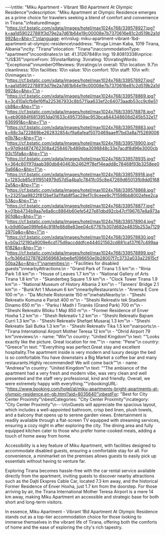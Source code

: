 ---\ntitle: "Miku Apartment - Vibrant 1Bd Apartment At Olympic Residence"\ndescription: "Miku Apartment at Olympic Residence emerges as a prime choice for travelers seeking a blend of comfort and convenience in Tirana."\nfeaturedImage: "https://cf.bstatic.com/xdata/images/hotel/max1024x768/339578927.jpg?k=aa1d590227881f3d79e2a7d61b64e19c00008e7b7370616e81c2d519b2a1d992&o=&hp=1"\nlanguage: en\nslug: miku-apartment-vibrant-1bd-apartment-at-olympic-residence\naddress: "Rruga Liman Kaba, 1019 Tirana, Albania"\ncity: "Tirana"\nlocation: "Tirana"\naccommodationType: "apartment"\ncoordinates:\n  lat: 41.31267848\n  lng: 19.80813338\nprice: "US$35"\npriceFrom: 35\nstarRating: 3\nrating: 10\nratingWords: "Exceptional"\nnumberOfReviews: 9\nratings:\n  overall: 10\n  location: 9.7\n  cleanliness: 10\n  facilities: 10\n  value: 10\n  comfort: 10\n  staff: 10\n  wifi: 0\nimages:\n  - "https://cf.bstatic.com/xdata/images/hotel/max1024x768/339578927.jpg?k=aa1d590227881f3d79e2a7d61b64e19c00008e7b7370616e81c2d519b2a1d992&o=&hp=1"\n  - "https://cf.bstatic.com/xdata/images/hotel/max1024x768/339578869.jpg?k=3c410a1cfb8ef6ffa225367933c8b5711aa633ef2c64073aadb53cc9c6e51cb8&o=&hp=1"\n  - "https://cf.bstatic.com/xdata/images/hotel/max1024x768/339578878.jpg?k=eb90884f6813951da01633c4957359ac953bca844348608d245b532e17636991&o=&hp=1"\n  - "https://cf.bstatic.com/xdata/images/hotel/max1024x768/339578883.jpg?k=68c3a722869be262832854cf9a6afeaf5070469aaeff7bd3a8a7f5269006e0b7&o=&hp=1"\n  - "https://cf.bstatic.com/xdata/images/hotel/max1024x768/339578900.jpg?k=97d9d4874762308a4258467b489dba3098848c33e7acdf8d96e3000cb93c15fa&o=&hp=1"\n  - "https://cf.bstatic.com/xdata/images/hotel/max1024x768/339578935.jpg?k=364c6011f7daab380db840463b2462ff78ef14eadd8c78468f93b3258ee03a66&o=&hp=1"\n  - "https://cf.bstatic.com/xdata/images/hotel/max1024x768/339578918.jpg?k=1293cb85c91f9514979d57d5a4ba1c7841fc05c8e47269d65013fb9dd01682a5&o=&hp=1"\n  - "https://cf.bstatic.com/xdata/images/hotel/max1024x768/339578868.jpg?k=23251aa9822f812bef3a11fab8f5ac29ef7c9ceee9c7f1598bb8002efee2ca53&o=&hp=1"\n  - "https://cf.bstatic.com/xdata/images/hotel/max1024x768/339578877.jpg?k=01bb4734b9aa7e6a8cc8864b60efe5427e81dbd92cb47cf196767e8a973a901d&o=&hp=1"\n  - "https://cf.bstatic.com/xdata/images/hotel/max1024x768/339578904.jpg?k=b9d60ae099fe64c918fe88d8e83ee04c67767b307d682e4835b253a71292970a&o=&hp=1"\n  - "https://cf.bstatic.com/xdata/images/hotel/max1024x768/339578830.jpg?k=b0a212190a9009e6cd175d9accdddfce444021562cd881ca137f67c499aa6182&o=&hp=1"\n  - "https://cf.bstatic.com/xdata/images/hotel/max1024x768/339578899.jpg?k=fb366d32787828569683ebe8ef096650e0b28007f7c3732a033a22615cf50ba2&o=&hp=1"\namenities:\n  - "Facilities for disabled guests"\nnearbyAttractions:\n  - "Grand Park of Tirana 1.5 km"\n  - "Rinia Park 1.6 km"\n  - "House of Leaves 1.7 km"\n  - "National Gallery of Arts Tirana 1.8 km"\n  - "Skanderbeg Square 1.9 km"\n  - "Clock Tower Tirana 1.9 km"\n  - "National Museum of History Albania 2 km"\n  - "Tanners' Bridge 2.1 km"\n  - "Bunk'Art 1 Museum 6 km"\nnearbyRestaurants:\n  - "Anema E Core 100 m"\n  - "Da Michele Ristorante 150 m"\nwhatsNearby:\n  - "Sheshi Rekreativ Komuna e Parisit 400 m"\n  - "Sheshi Rekreativ tek Stadiumi Dinamo 650 m"\n  - "Parku I Madh I Tiranës (Grand Park) 700 m"\n  - "Sheshi Rekreativ Blloku 1 Maji 850 m"\n  - "Former Residence of Enver Hoxha 1.2 km"\n  - "Shesh Rekreativ 1.2 km"\n  - "Sheshi Rekreativ Bajram Curri 1.3 km"\n  - "Sheshi Rekreativ Shefqet Musaraj 1.3 km"\n  - "Sheshi Rekreativ Sali Butka 1.3 km"\n  - "Sheshi Rekreativ Tika 1.5 km"\nairports:\n  - "Tirana International Airport Mother Teresa 12 km"\n  - "Ohrid Airport 79 km"\nreviews:\n  - name: "Win"\n    country: "United Kingdom"\n    text: "“Looks exactly like the picture. Great location for me.”"\n  - name: "Pene"\n    country: "Greece"\n    text: "“Everything was perfect.Great stay and excellent hospitality.The apartment inside is very modern and luxury design the bed is so comfortable.You have downstairs a Big Market a coffee bar and many restaurants.Highly recommended! We will come back”"\n  - name: "Andreea"\n    country: "United Kingdom"\n    text: "“The ambiance of the apartment had a very fresh and modern vibe, was very clean and well presented and the staff very professional, kind and friendly. Overall, we were extremely happy with everything.”"\nbookingURL: "https://www.booking.com/hotel/al/miku-apartments-bright-apartments-at-olympic-residence.en-gb.html?aid=8035640"\nbestFor: "Best for City Center Proximity"\nbestCategories: "City Center Proximity"\ncategory: "City Center Proximity"\n---\n\nGuests will appreciate the spacious layout, which includes a well-appointed bathroom, crisp bed linen, plush towels, and a balcony that opens up to serene garden views. Entertainment is readily available through a flat-screen TV equipped with streaming services, ensuring a cozy night in after exploring the city. The dining area and fully equipped kitchen cater to those who prefer home-cooked meals, adding a touch of home away from home.

Accessibility is a key feature of Miku Apartment, with facilities designed to accommodate disabled guests, ensuring a comfortable stay for all. For convenience, a minimarket on the premises allows guests to easily pick up essentials without having to venture far.

Exploring Tirana becomes hassle-free with the car rental service available directly from the apartment, inviting guests to discover nearby attractions such as the Dajti Ekspres Cable Car, located 7.3 km away, and the historical Former Residence of Enver Hoxha, just 1.7 km from the doorstep. For those arriving by air, the Tirana International Mother Teresa Airport is a mere 14 km away, making Miku Apartment an accessible and strategic base for both short and long-term visitors.

In essence, Miku Apartment - Vibrant 1Bd Apartment At Olympic Residence stands out as a top-tier accommodation choice for those looking to immerse themselves in the vibrant life of Tirana, offering both the comforts of home and the ease of exploring the city's rich tapestry.